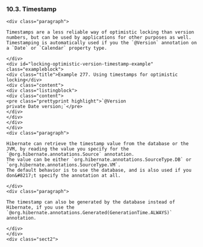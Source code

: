  ### 10.3. Timestamp

    <div class="paragraph">

    Timestamps are a less reliable way of optimistic locking than version numbers, but can be used by applications for other purposes as well.
    Timestamping is automatically used if you the `@Version` annotation on a `Date` or `Calendar` property type.

    </div>
    <div id="locking-optimistic-version-timestamp-example" class="exampleblock">
    <div class="title">Example 277. Using timestamps for optimistic locking</div>
    <div class="content">
    <div class="listingblock">
    <div class="content">
    <pre class="prettyprint highlight">`@Version
    private Date version;`</pre>
    </div>
    </div>
    </div>
    </div>
    <div class="paragraph">

    Hibernate can retrieve the timestamp value from the database or the JVM, by reading the value you specify for the `@org.hibernate.annotations.Source` annotation.
    The value can be either `org.hibernate.annotations.SourceType.DB` or `org.hibernate.annotations.SourceType.VM`.
    The default behavior is to use the database, and is also used if you don&#8217;t specify the annotation at all.

    </div>
    <div class="paragraph">

    The timestamp can also be generated by the database instead of Hibernate, if you use the `@org.hibernate.annotations.Generated(GenerationTime.ALWAYS)` annotation.

    </div>
    </div>
    <div class="sect2">